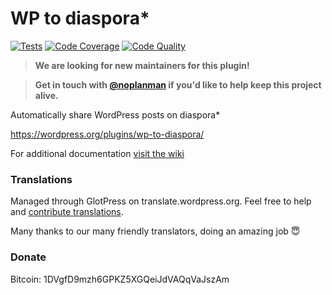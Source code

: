 WP to diaspora*
=====================
[![Tests](https://github.com/DiasPHPora/wp-to-diaspora/actions/workflows/tests.yaml/badge.svg)](https://github.com/DiasPHPora/wp-to-diaspora/actions/workflows/tests.yaml)
[![Code Coverage](https://codecov.io/github/DiasPHPora/wp-to-diaspora/coverage.svg?branch=master)](https://codecov.io/github/DiasPHPora/wp-to-diaspora?branch=master)
[![Code Quality](https://scrutinizer-ci.com/g/DiasPHPora/wp-to-diaspora/badges/quality-score.png?b=master)](https://scrutinizer-ci.com/g/DiasPHPora/wp-to-diaspora)

> **We are looking for new maintainers for this plugin!**

> **Get in touch with [@noplanman](https://noplanman.ch) if you'd like to help keep this project alive.**

Automatically share WordPress posts on diaspora*

https://wordpress.org/plugins/wp-to-diaspora/

For additional documentation [visit the wiki](https://github.com/DiasPHPora/wp-to-diaspora/wiki)

### Translations
Managed through GlotPress on translate.wordpress.org.
Feel free to help and [contribute translations](https://translate.wordpress.org/projects/wp-plugins/wp-to-diaspora).

Many thanks to our many friendly translators, doing an amazing job :innocent:

### Donate
Bitcoin: 1DVgfD9mzh6GPKZ5XGQeiJdVAQqVaJszAm
